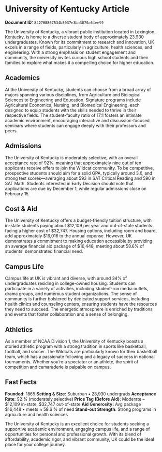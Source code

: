 # University of Kentucky Article

**Document ID:** `842708867534b5037e3ba3070a64ee99`

The University of Kentucky, a vibrant public institution located in Lexington, Kentucky, is home to a diverse student body of approximately 23,930 undergraduates. Known for its commitment to research and innovation, UK excels in a range of fields, particularly in agriculture, health sciences, and engineering. With a strong emphasis on student engagement and community, the university invites curious high school students and their families to explore what makes it a compelling choice for higher education.

## Academics
At the University of Kentucky, students can choose from a broad array of majors spanning various disciplines, from Agriculture and Biological Sciences to Engineering and Education. Signature programs include Agricultural Economics, Nursing, and Biomedical Engineering, each designed to equip students with the skills needed to thrive in their respective fields. The student-faculty ratio of 17:1 fosters an intimate academic environment, encouraging interactive and discussion-focused seminars where students can engage deeply with their professors and peers.

## Admissions
The University of Kentucky is moderately selective, with an overall acceptance rate of 92%, meaning that approximately nine out of ten applicants receive offers to join the Wildcat community. To be competitive, prospective students should aim for a solid GPA, typically around 3.6, and strong test scores—averaging about 593 in SAT Critical Reading and 590 in SAT Math. Students interested in Early Decision should note that applications are due by December 1, while regular admissions close on February 15.

## Cost & Aid
The University of Kentucky offers a budget-friendly tuition structure, with in-state students paying about $12,109 per year and out-of-state students facing a higher cost of $32,747. Housing options, including room and board, add approximately $16,016 to the annual expense. However, UK demonstrates a commitment to making education accessible by providing an average financial aid package of $16,448, meeting about 58.6% of students' demonstrated financial need.

## Campus Life
Campus life at UK is vibrant and diverse, with around 34% of undergraduates residing in college-owned housing. Students can participate in a variety of activities, including student-run media outlets, drama groups, and numerous student organizations. The sense of community is further bolstered by dedicated support services, including health clinics and counseling centers, ensuring students have the resources they need to succeed. The energetic atmosphere is enriched by traditions and events that foster collaboration and a sense of belonging.

## Athletics
As a member of NCAA Division 1, the University of Kentucky boasts a storied athletic program with a strong tradition in sports like basketball, football, and soccer. The Wildcats are particularly known for their basketball team, which has a passionate following and a legacy of success in national tournaments. Whether you’re a spectator or an athlete, the spirit of competition and camaraderie is palpable on campus.

## Fast Facts
**Founded:** 1865
**Setting & Size:** Suburban • 23,930 undergrads
**Acceptance Rate:** 92 % (moderately selective)
**Price Tag (Before Aid):** Moderate – $12,109 in-state, $32,747 out-of-state
**Aid Generosity:** Avg package $16,448 • meets ≈ 58.6 % of need
**Stand-out Strength:** Strong programs in agriculture and health sciences

The University of Kentucky is an excellent choice for students seeking a supportive academic environment, engaging campus life, and a range of opportunities for personal and professional growth. With its blend of affordability, academic rigor, and vibrant community, UK could be the ideal place for your college journey.
